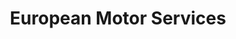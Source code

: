 ---
title: "European Motor Services"
url: /point-pleasant/european-motor-services/
shop: car repair
---